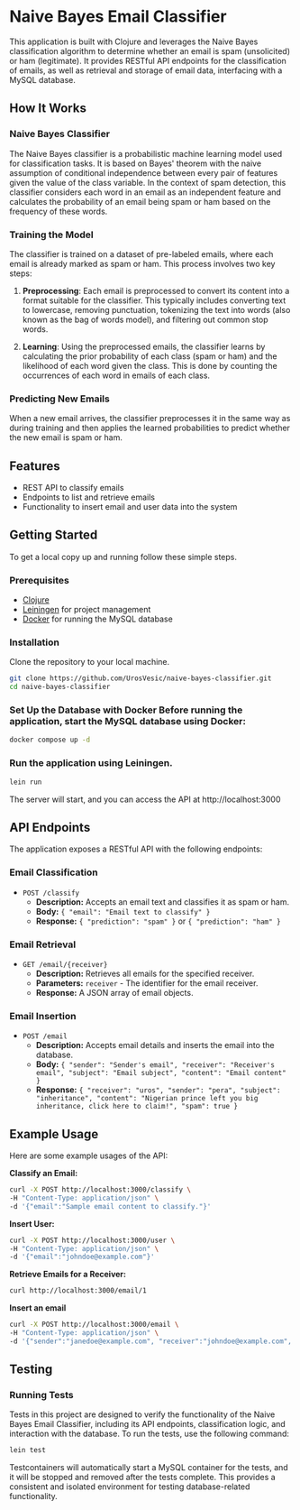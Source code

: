 # Naive Bayes Email Classifier

This application is built with Clojure and leverages the Naive Bayes classification algorithm to determine whether an email is spam (unsolicited) or ham (legitimate). It provides RESTful API endpoints for the classification of emails, as well as retrieval and storage of email data, interfacing with a MySQL database.

## How It Works

### Naive Bayes Classifier

The Naive Bayes classifier is a probabilistic machine learning model used for classification tasks. It is based on Bayes' theorem with the naive assumption of conditional independence between every pair of features given the value of the class variable. In the context of spam detection, this classifier considers each word in an email as an independent feature and calculates the probability of an email being spam or ham based on the frequency of these words.

### Training the Model

The classifier is trained on a dataset of pre-labeled emails, where each email is already marked as spam or ham. This process involves two key steps:

1. **Preprocessing**: Each email is preprocessed to convert its content into a format suitable for the classifier. This typically includes converting text to lowercase, removing punctuation, tokenizing the text into words (also known as the bag of words model), and filtering out common stop words.

2. **Learning**: Using the preprocessed emails, the classifier learns by calculating the prior probability of each class (spam or ham) and the likelihood of each word given the class. This is done by counting the occurrences of each word in emails of each class.

### Predicting New Emails

When a new email arrives, the classifier preprocesses it in the same way as during training and then applies the learned probabilities to predict whether the new email is spam or ham.


## Features

- REST API to classify emails
- Endpoints to list and retrieve emails
- Functionality to insert email and user data into the system

## Getting Started

To get a local copy up and running follow these simple steps.

### Prerequisites

- [Clojure](https://clojure.org/guides/getting_started)
- [Leiningen](https://leiningen.org/) for project management
- [Docker](https://www.docker.com/products/docker-desktop) for running the MySQL database

### Installation

Clone the repository to your local machine.

```sh
git clone https://github.com/UrosVesic/naive-bayes-classifier.git
cd naive-bayes-classifier
```

### Set Up the Database with Docker Before running the application, start the MySQL database using Docker:
```sh
docker compose up -d
```

### Run the application using Leiningen.
```sh
lein run
```
The server will start, and you can access the API at http://localhost:3000

## API Endpoints

The application exposes a RESTful API with the following endpoints:

### Email Classification

- `POST /classify` 
  - **Description:** Accepts an email text and classifies it as spam or ham.
  - **Body:** `{ "email": "Email text to classify" }`
  - **Response:** `{ "prediction": "spam" }` or `{ "prediction": "ham" }`

### Email Retrieval

- `GET /email/{receiver}`
  - **Description:** Retrieves all emails for the specified receiver.
  - **Parameters:** `receiver` - The identifier for the email receiver.
  - **Response:** A JSON array of email objects.

### Email Insertion

- `POST /email`
  - **Description:** Accepts email details and inserts the email into the database.
  - **Body:** `{ "sender": "Sender's email", "receiver": "Receiver's email", "subject": "Email subject", "content": "Email content" }`
  - **Response:** `{
        "receiver": "uros",
        "sender": "pera",
        "subject": "inheritance",
        "content": "Nigerian prince left you big inheritance, click here to claim!",
        "spam": true
    }`

## Example Usage

Here are some example usages of the API:

**Classify an Email:**

```sh
curl -X POST http://localhost:3000/classify \
-H "Content-Type: application/json" \
-d '{"email":"Sample email content to classify."}'
```

**Insert User:**

```sh
curl -X POST http://localhost:3000/user \
-H "Content-Type: application/json" \
-d '{"email":"johndoe@example.com"}'
```

**Retrieve Emails for a Receiver:**

```sh
curl http://localhost:3000/email/1
```

**Insert an email**

```sh
curl -X POST http://localhost:3000/email \
-H "Content-Type: application/json" \
-d '{"sender":"janedoe@example.com", "receiver":"johndoe@example.com", "subject":"Meeting Schedule", "content":"Lets schedule the meeting for next Thursday."}'
```

## Testing
### Running Tests
Tests in this project are designed to verify the functionality of the Naive Bayes Email Classifier, including its API endpoints, classification logic, and interaction with the database. To run the tests, use the following command:
```sh
lein test
```

Testcontainers will automatically start a MySQL container for the tests, and it will be stopped and removed after the tests complete. This provides a consistent and isolated environment for testing database-related functionality.



